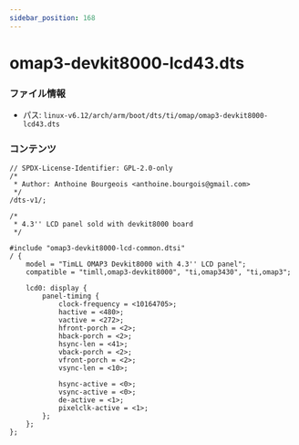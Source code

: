 ```yaml
---
sidebar_position: 168
---
```

# omap3-devkit8000-lcd43.dts

### ファイル情報

- パス: `linux-v6.12/arch/arm/boot/dts/ti/omap/omap3-devkit8000-lcd43.dts`

### コンテンツ

```dts
// SPDX-License-Identifier: GPL-2.0-only
/*
 * Author: Anthoine Bourgeois <anthoine.bourgois@gmail.com>
 */
/dts-v1/;

/*
 * 4.3'' LCD panel sold with devkit8000 board
 */

#include "omap3-devkit8000-lcd-common.dtsi"
/ {
	model = "TimLL OMAP3 Devkit8000 with 4.3'' LCD panel";
	compatible = "timll,omap3-devkit8000", "ti,omap3430", "ti,omap3";

	lcd0: display {
		panel-timing {
			clock-frequency = <10164705>;
			hactive = <480>;
			vactive = <272>;
			hfront-porch = <2>;
			hback-porch = <2>;
			hsync-len = <41>;
			vback-porch = <2>;
			vfront-porch = <2>;
			vsync-len = <10>;

			hsync-active = <0>;
			vsync-active = <0>;
			de-active = <1>;
			pixelclk-active = <1>;
		};
	};
};

```
